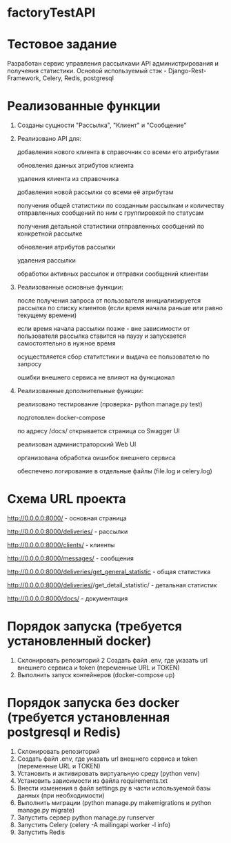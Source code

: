 # factoryTestAPI
# Тестовое задание 
Разработан сервис управления рассылками API администрирования и получения статистики.
Основой используемый стэк - Django-Rest-Framework, Celery, Redis, postgresql
# **Реализованные функции**
1. Созданы сущности "Рассылка", "Клиент" и "Сообщение"
2. Реализовано API для:

    добавления нового клиента в справочник со всеми его атрибутами

    обновления данных атрибутов клиента

    удаления клиента из справочника

    добавления новой рассылки со всеми её атрибутам

    получения общей статистики по созданным рассылкам и количеству отправленных сообщений по ним с группировкой по статусам
    
    получения детальной статистики отправленных сообщений по конкретной рассылке
    
    обновления атрибутов рассылки
    
    удаления рассылки
    
    обработки активных рассылок и отправки сообщений клиентам
    
3. Реализованные основные функции:

    после  получения запроса от пользователя инициализируется рассылка по списку клиентов (если время начала раньше или равно текущему времени)
    
    если время начала рассылки позже - вне зависимости от пользователя рассылка ставится на паузу и запускается самостоятельно в нужное время
    
    осуществляется сбор статитстики и выдача ее пользователю по запросу
    
    ошибки внешнего сервиса не влияют на функционал
  
4. Реализованные дополнительные функции:

    реализовано тестирование (проверка- python manage.py test)
    
    подготовлен docker-compose
    
    по адресу /docs/ открывается страница со Swagger UI
    
    реализован администраторский Web UI
    
    организована обработка оишибок внешнего сервиса
    
    обеспечено логирование в отдельные файлы (file.log и celery.log)
    
# Схема URL проекта
http://0.0.0.0:8000/ - основная страница

http://0.0.0.0:8000/deliveries/ - рассылки

http://0.0.0.0:8000/clients/ - клиенты

http://0.0.0.0:8000/messages/ - сообщения

http://0.0.0.0:8000/deliveries/get_general_statistic - общая статистика

http://0.0.0.0:8000/deliveries/<pk>/get_detail_statistic/ - детальная статистик

http://0.0.0.0:8000/docs/ - документация

    
# Порядок запуска (требуется установленный docker)
1. Склонировать репозиторий
2  Создать файл .env, где указать url внешнего сервиса и token (переменные URL и TOKEN)
3. Выполнить запуск контейнеров (docker-compose up)

# Порядок запуска без docker (требуется установленная postgresql и Redis)
1. Склонировать репозиторий
2. Создать файл .env, где указать url внешнего сервиса и token (переменные URL и TOKEN)
3. Установить и активировать виртуальную среду (python venv)
4. Установить зависимости из файла requirements.txt
5. Внести изменения в файл settings.py в части используемой базы данных (при необходимости)
6. Выполнить миграции (python manage.py makemigrations и python manage.py migrate)
7. Запустить сервер python manage.py runserver
8. Запустить Celery (celery -A mailingapi worker -l info)
9. Запустить Redis

